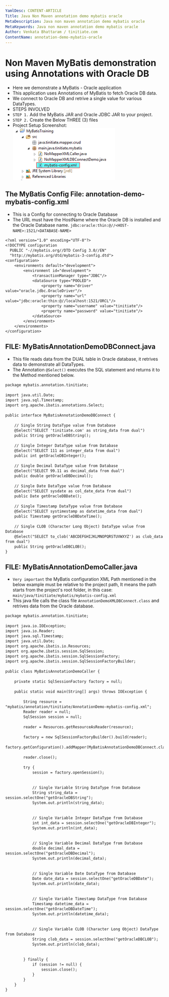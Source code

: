 ```yaml
---
YamlDesc: CONTENT-ARTICLE
Title: Java Non Maven annotation demo mybatis oracle
MetaDescription: Java non maven annotation demo mybatis oracle
MetaKeywords: Java non maven annotation demo mybatis oracle
Author: Venkata Bhattaram / tinitiate.com
ContentName: annotation-demo-mybatis-oracle
---
```


# Non Maven MyBatis demonstration using Annotations with Oracle DB
* Here we demonstrate a MyBatis - Oracle application
* This application uses Annotations of MyBatis to fetch Oracle DB data.
* We connect to Oracle DB and retrive a single value for various DataTypes.
* STEPS INVOLVED
* `STEP 1.` Add the MyBatis JAR and Oracle JDBC JAR to your project. 
* `STEP 2.` Create the Below THREE (3) files
* Project Setup Screenshot:
![Non Maven MyBatis Annotation Project Structure](non-maven-mybatis-annotation-project-structure.png "non maven mybatis annotation project structure")


## The MyBatis Config File: annotation-demo-mybatis-config.xml
* This is a Config for connecting to Oracle Database
* The URL must have the HostName where the Oracle DB is installed and the 
  Oracle Database name.
  `jdbc:oracle:thin:@//<HOST-NAME>:1521/<DATABASE-NAME>`
```
<?xml version="1.0" encoding="UTF-8"?>
<!DOCTYPE configuration
  PUBLIC "-//mybatis.org//DTD Config 3.0//EN"
  "http://mybatis.org/dtd/mybatis-3-config.dtd">
<configuration>
    <environments default="development">
        <environment id="development">
            <transactionManager type="JDBC"/>
            <dataSource type="POOLED">
                <property name="driver" value="oracle.jdbc.OracleDriver"/>
                <property name="url" value="jdbc:oracle:thin:@//localhost:1521/ORCL"/>
                <property name="username" value="tinitiate"/>
                <property name="password" value="tinitiate"/>
            </dataSource>
        </environment>
    </environments>
</configuration>
```


## FILE: MyBatisAnnotationDemoDBConnect.java
* This file reads data from the DUAL table in Oracle database, 
  it retrives data to demonstrate all DataTypes.
* The Annotation `@Select()` executes the SQL statement and returns it to the 
  Method mentioned below.
```
package mybatis.annotation.tinitiate;

import java.util.Date;
import java.sql.Timestamp;
import org.apache.ibatis.annotations.Select;

public interface MyBatisAnnotationDemoDBConnect {

    // Single String DataType value from Database
    @Select("SELECT 'tinitiate.com' as string_data from dual")
    public String getOracleDBString();
    
    // Single Integer DataType value from Database
    @Select("SELECT 111 as integer_data from dual")
    public int getOracleDBInteger();

    // Single Decimal DataType value from Database
    @Select("SELECT 99.11 as decimal_data from dual")
    public double getOracleDBDecimal();

    // Single Date DataType value from Database
    @Select("SELECT sysdate as col_date_data from dual")
    public Date getOracleDBDate();

    // Single Timestamp DataType value from Database
    @Select("SELECT systimestamp as datetime_data from dual")
    public Timestamp getOracleDBDateTime();

    // Single CLOB (Character Long Object) DataType value from Database
    @Select("SELECT to_clob('ABCDEFGHIJKLMNOPQRSTUVWXYZ') as clob_data from dual")
    public String getOracleDBCLOB();   
}
```


## FILE: MyBatisAnnotationDemoCaller.java
* `Very important` the MyBatis configuration XML Path mentioned in the below 
  example must be relative to the project path, It means the path starts
  from the project's root folder, in this case:
  `main/java/tinitiate/mybatis/mybatis-config.xml`
* This java file calls the class file `AnnotationDemoXMLDBConnect.class` and 
  retrives data from the Oracle database.
```
package mybatis.annotation.tinitiate;

import java.io.IOException;
import java.io.Reader;
import java.sql.Timestamp;
import java.util.Date;
import org.apache.ibatis.io.Resources;
import org.apache.ibatis.session.SqlSession;
import org.apache.ibatis.session.SqlSessionFactory;
import org.apache.ibatis.session.SqlSessionFactoryBuilder;

public class MyBatisAnnotationDemoCaller {

    private static SqlSessionFactory factory = null;

    public static void main(String[] args) throws IOException {

        String resource = "mybatis/annotation/tinitiate/AnnotationDemo-mybatis-config.xml";
        Reader reader = null;
        SqlSession session = null;

        reader = Resources.getResourceAsReader(resource);

        factory = new SqlSessionFactoryBuilder().build(reader);
        factory.getConfiguration().addMapper(MyBatisAnnotationDemoDBConnect.class);
        
        reader.close();

        try {
            session = factory.openSession();

            
            // Single Variable String DataType from Database
            String string_data = session.selectOne("getOracleDBString");
            System.out.println(string_data);


            // Single Variable Integer DataType from Database
            int int_data = session.selectOne("getOracleDBInteger");
            System.out.println(int_data);


            // Single Variable Decimal DataType from Database
            double decimal_data = session.selectOne("getOracleDBDecimal");
            System.out.println(decimal_data);


            // Single Variable Date DataType from Database
            Date date_data = session.selectOne("getOracleDBDate");
            System.out.println(date_data);


            // Single Variable Timestamp DataType from Database
            Timestamp datetime_data = session.selectOne("getOracleDBDateTime");
            System.out.println(datetime_data);


            // Single Variable CLOB (Character Long Object) DataType from Database
            String clob_data = session.selectOne("getOracleDBCLOB");
            System.out.println(clob_data);


        } finally {
            if (session != null) {
                session.close();
            }
        }
    }
}
```
